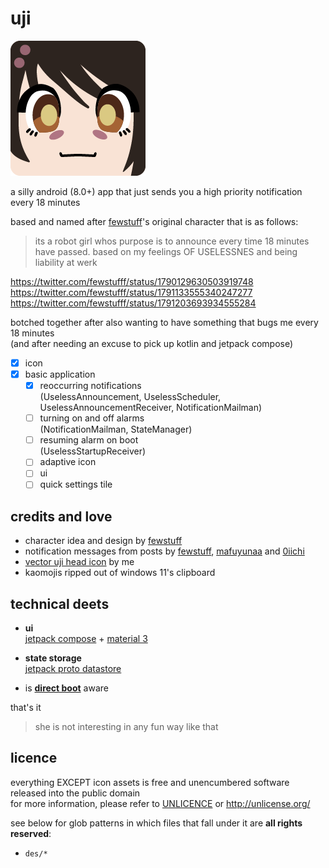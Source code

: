 # uji

![uji icon](des/icon-colour@2x.png)

a silly android (8.0+) app that just sends you a high priority notification every 18 minutes

based and named after [fewstuff](https://twitter.com/fewstufff/)'s original character
that is as follows:

> its a robot girl whos purpose is to announce every time 18 minutes have passed.
> based on my feelings OF USELESSNES and being liability at werk

<https://twitter.com/fewstufff/status/1790129630503919748> \
<https://twitter.com/fewstufff/status/1791133555340247277> \
<https://twitter.com/fewstufff/status/1791203693934555284>

botched together after also wanting to have something that bugs me every 18 minutes \
(and after needing an excuse to pick up kotlin and jetpack compose)

- [x] icon
- [x] basic application
  - [x] reoccurring notifications  
    (UselessAnnouncement, UselessScheduler, UselessAnnouncementReceiver, NotificationMailman)
  - [ ] turning on and off alarms  
    (NotificationMailman, StateManager)
  - [ ] resuming alarm on boot  
    (UselessStartupReceiver)
  - [ ] adaptive icon
  - [ ] ui
  - [ ] quick settings tile

## credits and love

- character idea and design by [fewstuff](https://twitter.com/fewstufff/)
- notification messages from posts
  by [fewstuff](https://twitter.com/fewstufff/status/1791133555340247277),
  [mafuyunaa](https://twitter.com/mafuyunaa/status/1790460882352316805)
  and [0iichi](https://twitter.com/0iichi/status/1790910083154481508)
- [vector uji head icon](des/) by me
- kaomojis ripped out of windows 11's clipboard

## technical deets

- **ui** \
  [jetpack compose](https://developer.android.com/develop/ui/compose) +
  [material 3](https://developer.android.com/develop/ui/compose/designsystems/material3)

- **state storage** \
  [jetpack proto datastore](https://developer.android.com/topic/libraries/architecture/datastore)

- is [**direct boot**](https://developer.android.com/privacy-and-security/direct-boot) aware

that's it

> she is not interesting in any fun way like that

## licence

everything EXCEPT icon assets is free and unencumbered software released into the public domain \
for more information, please refer to [UNLICENCE](UNLICENCE) or <http://unlicense.org/>

see below for glob patterns in which files that fall under it are **all rights reserved**:

- `des/*`
